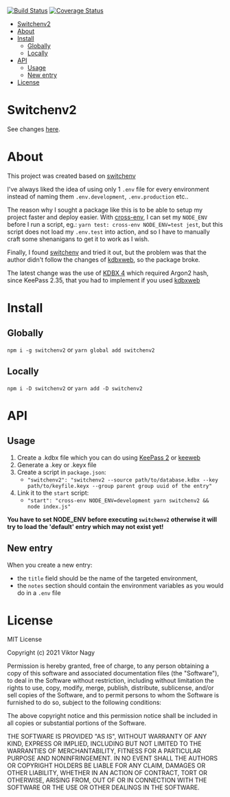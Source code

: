 [![Build Status][travis-badge]][travis-url]
[![Coverage Status][coveralls-badge]][coveralls-url]

- [Switchenv2](#switchenv2)
- [About](#about)
- [Install](#install)
  - [Globally](#globally)
  - [Locally](#locally)
- [API](#api)
  - [Usage](#usage)
  - [New entry](#new-entry)
- [License](#license)

# Switchenv2

See changes [here](https://github.com/kmpizmad/switchenv2/blob/main/CHANGELOG.md).

# About

This project was created based on [switchenv](https://www.npmjs.com/package/switchenv)

I've always liked the idea of using only 1 `.env` file for every environment instead of naming them `.env.development`, `.env.production` etc..

The reason why I sought a package like this is to be able to setup my project faster and deploy easier. With [cross-env](https://www.npmjs.com/package/cross-env), I can set my `NODE_ENV` before I run a script, eg.: `yarn test: cross-env NODE_ENV=test jest`, but this script does not load my `.env.test` into action, and so I have to manually craft some shenanigans to get it to work as I wish.

Finally, I found [switchenv](https://www.npmjs.com/package/switchenv) and tried it out, but the problem was that the author didn't follow the changes of [kdbxweb](https://www.npmjs.com/package/kdbxweb), so the package broke.

The latest change was the use of [KDBX 4](https://www.npmjs.com/package/kdbxweb#kdbx4) which required Argon2 hash, since KeePass 2.35, that you had to implement if you used [kdbxweb](https://www.npmjs.com/package/kdbxweb)

# Install

## Globally

`npm i -g switchenv2` or `yarn global add switchenv2`

## Locally

`npm i -D switchenv2` or `yarn add -D switchenv2`

# API

## Usage

1. Create a .kdbx file which you can do using [KeePass 2](https://keepass.info/download.html) or [keeweb](https://app.keeweb.info/)
2. Generate a .key or .keyx file
3. Create a script in `package.json`:
   - `"switchenv2": "switchenv2 --source path/to/database.kdbx --key path/to/keyfile.keyx --group parent group uuid of the entry"`
4. Link it to the `start` script:
   - `"start": "cross-env NODE_ENV=development yarn switchenv2 && node index.js"`

**You have to set NODE_ENV before executing `switchenv2` otherwise it will try to load the 'default' entry which may not exist yet!**

## New entry

When you create a new entry:

- the `title` field should be the name of the targeted environment,
- the `notes` section should contain the environment variables as you would do in a `.env` file

# License

MIT License

Copyright (c) 2021 Viktor Nagy

Permission is hereby granted, free of charge, to any person obtaining a copy
of this software and associated documentation files (the "Software"), to deal
in the Software without restriction, including without limitation the rights
to use, copy, modify, merge, publish, distribute, sublicense, and/or sell
copies of the Software, and to permit persons to whom the Software is
furnished to do so, subject to the following conditions:

The above copyright notice and this permission notice shall be included in all
copies or substantial portions of the Software.

THE SOFTWARE IS PROVIDED "AS IS", WITHOUT WARRANTY OF ANY KIND, EXPRESS OR
IMPLIED, INCLUDING BUT NOT LIMITED TO THE WARRANTIES OF MERCHANTABILITY,
FITNESS FOR A PARTICULAR PURPOSE AND NONINFRINGEMENT. IN NO EVENT SHALL THE
AUTHORS OR COPYRIGHT HOLDERS BE LIABLE FOR ANY CLAIM, DAMAGES OR OTHER
LIABILITY, WHETHER IN AN ACTION OF CONTRACT, TORT OR OTHERWISE, ARISING FROM,
OUT OF OR IN CONNECTION WITH THE SOFTWARE OR THE USE OR OTHER DEALINGS IN THE
SOFTWARE.

[travis-badge]: https://travis-ci.com/kmpizmad/switchenv2.svg
[travis-url]: https://travis-ci.com/kmpizmad/switchenv2
[coveralls-badge]: https://coveralls.io/repos/github/kmpizmad/switchenv2/badge.svg
[coveralls-url]: https://coveralls.io/github/kmpizmad/switchenv2?branch=main
